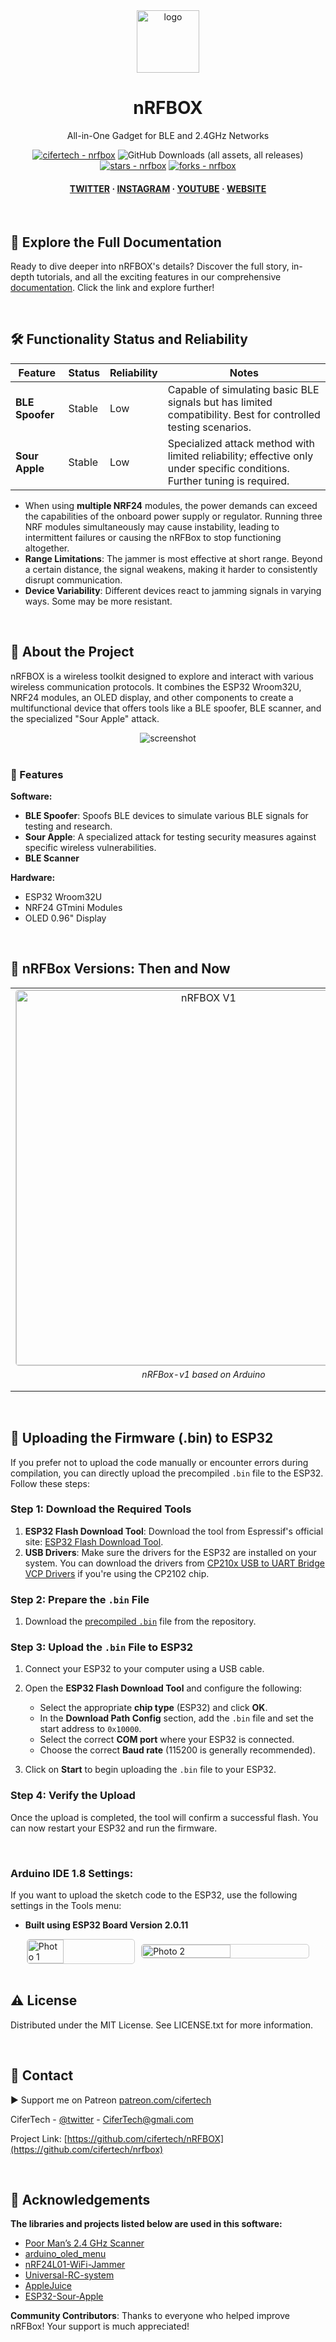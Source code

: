 <div align="center">

  <img src="https://user-images.githubusercontent.com/62047147/195847997-97553030-3b79-4643-9f2c-1f04bba6b989.png" alt="logo" width="100" height="auto" />
  
  <h1> nRFBOX </h1>
  <p> All-in-One Gadget for BLE and 2.4GHz Networks </p>


<!-- Badges -->
<a href="https://github.com/cifertech/nrfbox" title="Go to GitHub repo"><img src="https://img.shields.io/static/v1?label=cifertech&message=nrfbox&color=purple&logo=github" alt="cifertech - nrfbox"></a>
![GitHub Downloads (all assets, all releases)](https://img.shields.io/github/downloads/cifertech/nrfbox/total)
<a href="https://github.com/cifertech/nrfbox"><img src="https://img.shields.io/github/stars/cifertech/nrfbox?style=social" alt="stars - nrfbox"></a>
<a href="https://github.com/cifertech/nrfbox"><img src="https://img.shields.io/github/forks/cifertech/nrfbox?style=social" alt="forks - nrfbox"></a>

   
<h4>
    <a href="https://twitter.com/techcifer">TWITTER</a>
  <span> · </span>
    <a href="https://www.instagram.com/cifertech/">INSTAGRAM</a>
  <span> · </span>
    <a href="https://www.youtube.com/@techcifer">YOUTUBE</a>
  <span> · </span>
    <a href="https://cifertech.net/">WEBSITE</a>
  </h4>
</div>
<br/>

## 📖 Explore the Full Documentation

Ready to dive deeper into nRFBOX's details? Discover the full story, in-depth tutorials, and all the exciting features in our comprehensive [documentation](https://cifertech.net/nrfbox-your-all-in-one-gadget-for-ble-and-2-4ghz-networks/). Click the link and explore further!
  
<div>&nbsp;</div>

<h2>🛠 Functionality Status and Reliability</h2>

<table>
  <thead>
    <tr>
      <th>Feature</th>
      <th>Status</th>
      <th>Reliability</th>
      <th>Notes</th>
    </tr>
  </thead>
  <tbody>
    <tr>
      <td><strong>BLE Spoofer</strong></td>
      <td>Stable</td>
      <td>Low</td>
      <td>Capable of simulating basic BLE signals but has limited compatibility. Best for controlled testing scenarios.</td>
    </tr>
    <tr>
      <td><strong>Sour Apple</strong></td>
      <td>Stable</td>
      <td>Low</td>
      <td>Specialized attack method with limited reliability; effective only under specific conditions. Further tuning is required.</td>
    </tr>
  </tbody>
</table>

- When using **multiple NRF24** modules, the power demands can exceed the capabilities of the onboard power supply or regulator. Running three NRF modules simultaneously may cause instability, leading to intermittent failures or causing the nRFBox to stop functioning altogether.
- **Range Limitations**: The jammer is most effective at short range. Beyond a certain distance, the signal weakens, making it harder to consistently disrupt communication.
- **Device Variability**: Different devices react to jamming signals in varying ways. Some may be more resistant.

<div>&nbsp;</div>

<!-- About the Project -->
## :star2: About the Project
nRFBOX is a wireless toolkit designed to explore and interact with various wireless communication protocols. It combines the ESP32 Wroom32U, NRF24 modules, an OLED display, and other components to create a multifunctional device that offers tools like a BLE spoofer, BLE scanner, and the specialized "Sour Apple" attack.



<div align="center"> 
  <img src="https://github.com/user-attachments/assets/7012353c-2d09-4956-9152-937cf6a7ce18" alt="screenshot" width="Auto" height="Auto" />
</div>

<div>&nbsp;</div>

<!-- Features -->
### 🎯 Features

**Software:**
- **BLE Spoofer**: Spoofs BLE devices to simulate various BLE signals for testing and research.
- **Sour Apple**: A specialized attack for testing security measures against specific wireless vulnerabilities.
- **BLE Scanner**

**Hardware:**
- ESP32 Wroom32U
- NRF24 GTmini Modules
- OLED 0.96" Display

<div>&nbsp;</div>

<!-- nRFBOX V2 -->
## :eyes: nRFBox Versions: Then and Now

<table>
  <tr>
    <td style="text-align: center;">
      <img src="https://github.com/user-attachments/assets/b121fe84-c789-409a-85f5-21f6d5854347" alt="nRFBOX V1" style="width: 600px; border: 1px solid #ccc; border-radius: 5px;">
      <p style="font-style: italic; font-size: 14px; margin-top: 5px;">nRFBox-v1 based on Arduino</p>
    </td>    
    <td style="text-align: center;">
      <img src="https://github.com/user-attachments/assets/a044ab5e-346c-415f-b1fb-f65aa04c520a" alt="nRFBOX V2" style="width: 600px; border: 1px solid #ccc; border-radius: 5px;">
      <p style="font-style: italic; font-size: 14px; margin-top: 5px;">nRFBox-v2 based on ESP32</p>
    </td>
  </tr>
</table>


<div>&nbsp;</div>

## 🔗 Uploading the Firmware (.bin) to ESP32

If you prefer not to upload the code manually or encounter errors during compilation, you can directly upload the precompiled `.bin` file to the ESP32. Follow these steps:

### Step 1: Download the Required Tools
1. **ESP32 Flash Download Tool**: Download the tool from Espressif's official site: [ESP32 Flash Download Tool](https://www.espressif.com/sites/default/files/tools/flash_download_tool_3.9.7_2.zip).
2. **USB Drivers**: Make sure the drivers for the ESP32 are installed on your system. You can download the drivers from [CP210x USB to UART Bridge VCP Drivers](https://www.silabs.com/developers/usb-to-uart-bridge-vcp-drivers) if you're using the CP2102 chip.

### Step 2: Prepare the `.bin` File
1. Download the [precompiled `.bin`](https://github.com/cifertech/nRFBox/tree/main/precompiled%20%20bin) file from the repository. 

### Step 3: Upload the `.bin` File to ESP32
1. Connect your ESP32 to your computer using a USB cable.
2. Open the **ESP32 Flash Download Tool** and configure the following:
   - Select the appropriate **chip type** (ESP32) and click **OK**.
   - In the **Download Path Config** section, add the `.bin` file and set the start address to `0x10000`.
   - Select the correct **COM port** where your ESP32 is connected.
   - Choose the correct **Baud rate** (115200 is generally recommended).

3. Click on **Start** to begin uploading the `.bin` file to your ESP32.

### Step 4: Verify the Upload
Once the upload is completed, the tool will confirm a successful flash. You can now restart your ESP32 and run the firmware.

&nbsp;
### Arduino IDE 1.8 Settings:
If you want to upload the sketch code to the ESP32, use the following settings in the Tools menu:
- **Built using ESP32 Board Version 2.0.11**

<div style="display: flex; justify-content: center; align-items: center; gap: 10px;">
  <img src="https://github.com/user-attachments/assets/2e43dc05-9ef7-4743-85f2-a8fc38e7b785" alt="Photo 1" style="width: 34%; border: 1px solid #ccc; border-radius: 5px;">
  <img src="https://github.com/user-attachments/assets/9fc87b96-7442-44f8-9457-22d1b481eda1" alt="Photo 2" style="width: 53%; border: 1px solid #ccc; border-radius: 5px;">
</div>


<div>&nbsp;</div>

<!-- License -->
## :warning: License

Distributed under the MIT License. See LICENSE.txt for more information.

<div>&nbsp;</div>

<!-- Contact -->
## :handshake: Contact

▶ Support me on Patreon [patreon.com/cifertech](https://www.patreon.com/cifertech)

CiferTech - [@twitter](https://twitter.com/techcifer) - CiferTech@gmali.com

Project Link: [https://github.com/cifertech/nRFBOX](https://github.com/cifertech/nrfbox)

<div>&nbsp;</div>

<!-- Acknowledgments -->
## :gem: Acknowledgements 

**The libraries and projects listed below are used in this software:**
 - [Poor Man’s 2.4 GHz Scanner](https://forum.arduino.cc/t/poor-mans-2-4-ghz-scanner/54846)
 - [arduino_oled_menu](https://github.com/upiir/arduino_oled_menu)
 - [nRF24L01-WiFi-Jammer](https://github.com/hugorezende/nRF24L01-WiFi-Jammer)
 - [Universal-RC-system](https://github.com/alexbeliaev/Universal-RC-system/tree/master)
 - [AppleJuice](https://github.com/ECTO-1A/AppleJuice)
 - [ESP32-Sour-Apple](https://github.com/RapierXbox/ESP32-Sour-Apple)

**Community Contributors**: Thanks to everyone who helped improve nRFBox! Your support is much appreciated!

